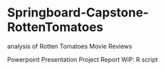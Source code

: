 # Springboard-Capstone-RottenTomatoes
analysis of Rotten Tomatoes Movie Reviews

Powerpoint Presentation
Project Report
WiP: R script

